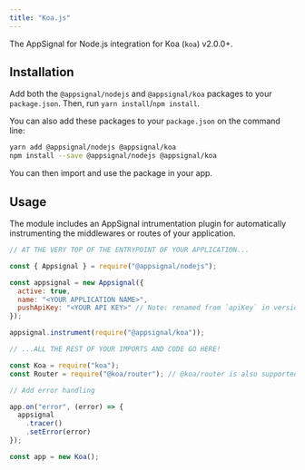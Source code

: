 ```yaml
---
title: "Koa.js"
---
```


The AppSignal for Node.js integration for Koa (`koa`) v2.0.0+.


## Installation

Add both the `@appsignal/nodejs` and `@appsignal/koa` packages to your `package.json`. Then, run `yarn install`/`npm install`.

You can also add these packages to your `package.json` on the command line:

```bash
yarn add @appsignal/nodejs @appsignal/koa
npm install --save @appsignal/nodejs @appsignal/koa
```

You can then import and use the package in your app.

## Usage

The module includes an AppSignal intrumentation plugin for automatically instrumenting the middlewares or routes of your application.

```js
// AT THE VERY TOP OF THE ENTRYPOINT OF YOUR APPLICATION...

const { Appsignal } = require("@appsignal/nodejs");

const appsignal = new Appsignal({
  active: true,
  name: "<YOUR APPLICATION NAME>",
  pushApiKey: "<YOUR API KEY>" // Note: renamed from `apiKey` in version 2.2.5
});

appsignal.instrument(require("@appsignal/koa"));

// ...ALL THE REST OF YOUR IMPORTS AND CODE GO HERE!

const Koa = require("koa");
const Router = require("@koa/router"); // @koa/router is also supported out of the box!

// Add error handling

app.on("error", (error) => {
  appsignal
    .tracer()
    .setError(error)
});

const app = new Koa();
```
